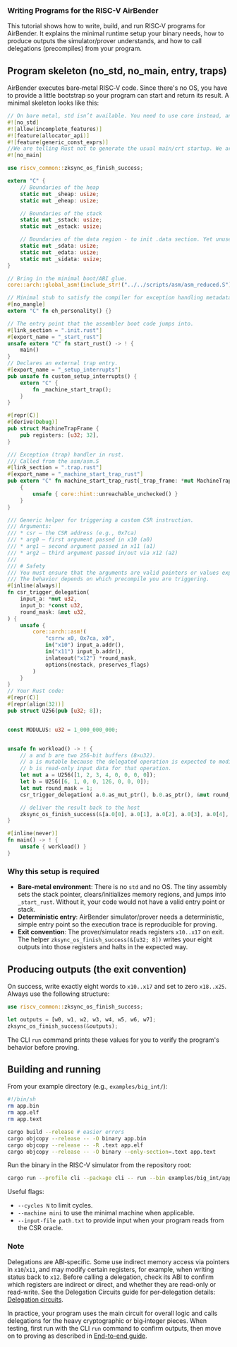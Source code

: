 ### Writing Programs for the RISC-V AirBender

This tutorial shows how to write, build, and run RISC‑V programs for AirBender. It explains the minimal runtime setup your binary needs, how to produce outputs the simulator/prover understands, and how to call delegations (precompiles) from your program.

## Program skeleton (no_std, no_main, entry, traps)

AirBender executes bare‑metal RISC‑V code. Since there's no OS, you have to provide a little bootstrap so your program can start and return its result. A minimal skeleton looks like this:

```rust
// On bare metal, std isn’t available. You need to use core instead, and you provide your own startup, panic, I/O, etc. Some embedded patterns (custom allocators, generic const exprs) need nightly. In this file you don’t actually use allocator_api or generic_const_exprs.
#![no_std]
#![allow(incomplete_features)]
#![feature(allocator_api)]
#![feature(generic_const_exprs)]
//We are telling Rust not to generate the usual main/crt startup. We are providing our own entrypoint (assembly and a custom _start_rust symbol).
#![no_main]

use riscv_common::zksync_os_finish_success;

extern "C" {
    // Boundaries of the heap
    static mut _sheap: usize;
    static mut _eheap: usize;

    // Boundaries of the stack
    static mut _sstack: usize;
    static mut _estack: usize;

    // Boundaries of the data region - to init .data section. Yet unused
    static mut _sdata: usize;
    static mut _edata: usize;
    static mut _sidata: usize;
}

// Bring in the minimal boot/ABI glue.
core::arch::global_asm!(include_str!("../../scripts/asm/asm_reduced.S"));

// Minimal stub to satisfy the compiler for exception handling metadata in a no_std binary.
#[no_mangle]
extern "C" fn eh_personality() {}

// The entry point that the assembler boot code jumps into.
#[link_section = ".init.rust"]
#[export_name = "_start_rust"]
unsafe extern "C" fn start_rust() -> ! {
    main()
}
// Declares an external trap entry.
#[export_name = "_setup_interrupts"]
pub unsafe fn custom_setup_interrupts() {
    extern "C" {
        fn _machine_start_trap();
    }
}

#[repr(C)]
#[derive(Debug)]
pub struct MachineTrapFrame {
    pub registers: [u32; 32],
}

/// Exception (trap) handler in rust.
/// Called from the asm/asm.S
#[link_section = ".trap.rust"]
#[export_name = "_machine_start_trap_rust"]
pub extern "C" fn machine_start_trap_rust(_trap_frame: *mut MachineTrapFrame) -> usize {
    {
        unsafe { core::hint::unreachable_unchecked() }
    }
}

/// Generic helper for triggering a custom CSR instruction.
/// Arguments:
/// * csr – the CSR address (e.g., 0x7ca)
/// * arg0 – first argument passed in x10 (a0)
/// * arg1 – second argument passed in x11 (a1)
/// * arg2 – third argument passed in/out via x12 (a2)
///
/// # Safety
/// You must ensure that the arguments are valid pointers or values expected by the CSR.
/// The behavior depends on which precompile you are triggering.
#[inline(always)]
fn csr_trigger_delegation(
    input_a: *mut u32,
    input_b: *const u32,
    round_mask: &mut u32,
) {
    unsafe {
        core::arch::asm!(
            "csrrw x0, 0x7ca, x0",
            in("x10") input_a.addr(),
            in("x11") input_b.addr(),
            inlateout("x12") *round_mask,
            options(nostack, preserves_flags)
        )
    }
}
// Your Rust code: 
#[repr(C)]
#[repr(align(32))]
pub struct U256(pub [u32; 8]);


const MODULUS: u32 = 1_000_000_000;


unsafe fn workload() -> ! {
    // a and b are two 256-bit buffers (8×u32).
    // a is mutable because the delegated operation is expected to modify it in place. 
    // b is read-only input data for that operation. 
    let mut a = U256([1, 2, 3, 4, 0, 0, 0, 0]);
    let b = U256([6, 1, 0, 0, 126, 0, 0, 0]);
    let mut round_mask = 1;
    csr_trigger_delegation( a.0.as_mut_ptr(), b.0.as_ptr(), &mut round_mask );

    // deliver the result back to the host
    zksync_os_finish_success(&[a.0[0], a.0[1], a.0[2], a.0[3], a.0[4], a.0[5], a.0[6], a.0[7]]);
}

#[inline(never)]
fn main() -> ! {
    unsafe { workload() }
}
```

### Why this setup is required

- **Bare‑metal environment**: There is no `std` and no OS. The tiny assembly sets the stack pointer, clears/initializes memory regions, and jumps into `_start_rust`. Without it, your code would not have a valid entry point or stack.
- **Deterministic entry**: AirBender simulator/prover needs a deterministic, simple entry point so the execution trace is reproducible for proving.
- **Exit convention**: The prover/simulator reads registers `x10..x17` on exit. The helper `zksync_os_finish_success(&[u32; 8])` writes your eight outputs into those registers and halts in the expected way.

##  Producing outputs (the exit convention)

On success, write exactly eight words to `x10..x17` and set to zero `x18..x25`. Always use the following structure:

```rust
use riscv_common::zksync_os_finish_success;

let outputs = [w0, w1, w2, w3, w4, w5, w6, w7];
zksync_os_finish_success(&outputs);
```

The CLI `run` command prints these values for you to verify the program's behavior before proving.

## Building and running

From your example directory (e.g., `examples/big_int/`):

```bash
#!/bin/sh
rm app.bin
rm app.elf
rm app.text

cargo build --release # easier errors
cargo objcopy --release -- -O binary app.bin
cargo objcopy --release -- -R .text app.elf
cargo objcopy --release -- -O binary --only-section=.text app.text
```

Run the binary in the RISC-V simulator from the repository root:

```bash
cargo run --profile cli --package cli -- run --bin examples/big_int/app.bin
```

Useful flags:
- `--cycles N` to limit cycles.
- `--machine mini` to use the minimal machine when applicable.
- `--input-file path.txt` to provide input when your program reads from the CSR oracle.

### Note

Delegations are ABI‑specific. Some use indirect memory access via pointers in `x10`/`x11`, and may modify certain registers, for example, when writing status back to `x12`. Before calling a delegation, check its ABI to confirm which registers are indirect or direct, and whether they are read-only or read-write.
See the Delegation Circuits guide for per‑delegation details: [Delegation circuits](./delegation_circuits.md).


In practice, your program uses the main circuit for overall logic and calls delegations for the heavy cryptographic or big‑integer pieces. When testing, first run with the CLI `run` command to confirm outputs, then move on to proving as described in [End-to-end guide](./end_to_end.md).
